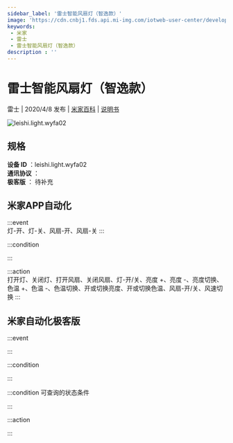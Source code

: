 ```yaml
---
sidebar_label: '雷士智能风扇灯（智逸款）'
image: 'https://cdn.cnbj1.fds.api.mi-img.com/iotweb-user-center/developer_16790477242086hVbAyh4.png?GalaxyAccessKeyId=AKVGLQWBOVIRQ3XLEW&Expires=9223372036854775807&Signature=fIAi+4RuQS9QmYTvaciM5ahXwA8='
keywords: 
 - 米家
 - 雷士
 - 雷士智能风扇灯（智逸款）
description : ''
---
```

# 雷士智能风扇灯（智逸款）

雷士 | 2020/4/8 发布 | [米家百科](https://home.mi.com/webapp/content/baike/product/index.html?model=leishi.light.wyfa02) | [说明书](https://home.mi.com/views/introduction.html?model=leishi.light.wyfa02&region=cn)

![leishi.light.wyfa02](https://cdn.cnbj1.fds.api.mi-img.com/iotweb-user-center/developer_16790477242086hVbAyh4.png?GalaxyAccessKeyId=AKVGLQWBOVIRQ3XLEW&Expires=9223372036854775807&Signature=fIAi+4RuQS9QmYTvaciM5ahXwA8=)

## 规格  
> 
**设备 ID** ：leishi.light.wyfa02  
**通讯协议** ：  
**极客版**  ： 待补充 


## 米家APP自动化  

:::event  
灯-开、灯-关、风扇-开、风扇-关
:::

:::condition  

:::

:::action   
打开灯、关闭灯、打开风扇、关闭风扇、灯-开/关、亮度 +、亮度 -、亮度切换、色温 +、色温 -、色温切换、开或切换亮度、开或切换色温、风扇-开/关、风速切换
:::

## 米家自动化极客版  

:::event  

:::

:::condition  

:::

:::condition 可查询的状态条件  

:::

:::action  

:::

        
